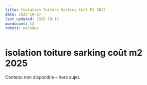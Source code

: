 ```yaml
---
title: Isolation Toiture Sarking Coût M2 2025
date: 2025-10-17
last_updated: 2025-10-17
wordcount: 12
robots: noindex
---
```


# isolation toiture sarking coût m2 2025

Contenu non disponible – hors sujet.